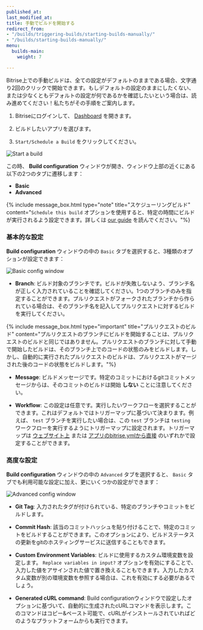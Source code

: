 ```yaml
---
published_at:
last_modified_at:
title: 手動でビルドを開始する
redirect_from:
- "/builds/triggering-builds/starting-builds-manually/"
- "/builds/starting-builds-manually/"
menu:
  builds-main:
    weight: 7

---
```

Bitrise上での手動ビルドは、全ての設定がデフォルトのままである場合、文字通り2回のクリックで開始できます。もしデフォルトの設定のままにしたくない、または少なくともデフォルトの設定が何であるかを確認したいという場合は、読み進めてください！私たちがその手順をご案内します。

1. Bitriseにログインして、 [Dashboard](https://app.bitrise.io/dashboard) を開きます。

1. ビルドしたいアプリを選びます。

1. `Start/Schedule a Build` をクリックしてください。

![Start a build](/img/start-build.png)

この時、 __Build configuration__ ウィンドウが開き、ウィンドウ上部の近くにある以下の2つのタブに遷移します：

- __Basic__
- __Advanced__

{% include message_box.html type="note" title="スケジューリングビルド" content="`Schedule this build` オプションを使用すると、特定の時間にビルドが実行されるよう設定できます。詳しくは [our guide](/builds/scheduling-builds/) を読んでください。"%}

### 基本的な設定

__Build configuration__ ウィンドウの中の `Basic` タブを選択すると、3種類のオプションが設定できます：

![Basic config window](/img/basic-config-window.png)

- __Branch__: ビルド対象のブランチです。ビルドが失敗しないよう、ブランチ名が正しく入力されていることを確認してください。1つのブランチのみを指定することができます。プルリクエストがフォークされたブランチから作られている場合は、そのブランチ名を記入してプルリクエストに対するビルドを実行してください。

{% include message_box.html type="important" title="プルリクエストのビルド" content="プルリクエストのブランチにビルドを開始することは、プルリクエストのビルドと同じではありません。プルリクエストのブランチに対して手動で開始したビルドは、そのブランチ上でのコードの状態のみをビルドします。しかし、自動的に実行されたプルリクエストのビルドは、プルリクエストがマージされた後のコードの状態をビルドします。"%}


- __Message__: ビルドメッセージです。特定のコミットにおけるgitコミットメッセージからは、そのコミットのビルドは開始 __しない__ ことに注意してください。

- __Workflow__: この設定は任意です。実行したいワークフローを選択することができます。これはデフォルトではトリガーマップに基づいて決まります。例えば、 `test` ブランチを実行したい場合は、この `test` ブランチは `testing` ワークフローを実行するようにトリガーマップに設定されます。トリガーマップは [ウェブサイト上](/builds/triggering-builds/trigger-code-push) または [アプリのbitrise.ymlから直接](/builds/triggering-builds/trigger-map) のいずれかで設定することができます。

### 高度な設定

__Build configuration__ ウィンドウの中の `Advanced` タブを選択すると、 `Basic` タブでも利用可能な設定に加え、更にいくつかの設定ができます：

![Advanced config window](/img/advanced-window1.png)

- __Git Tag__: 入力されたタグが付けられている、特定のブランチやコミットをビルドします。

- __Commit Hash__: 該当のコミットハッシュを貼り付けることで、特定のコミットをビルドすることができます。このオプションにより、ビルドステータスの更新をgitのホスティングサービスに送信することもできます。

- __Custom Environment Variables__: ビルドに使用するカスタム環境変数を設定します。 `Replace variables in input?` オプションを有効にすることで、入力した値をアサインされた値で置き換えることもできます。入力したカスタム変数が別の環境変数を参照する場合は、これを有効にする必要があるでしょう。

- __Generated cURL command__: Build configurationウィンドウで設定したオプションに基づいて、自動的に生成されたcURLコマンドを表示します。このコマンドはコピー&ペースト可能で、cURLがインストールされていればどのようなプラットフォームからも実行できます。